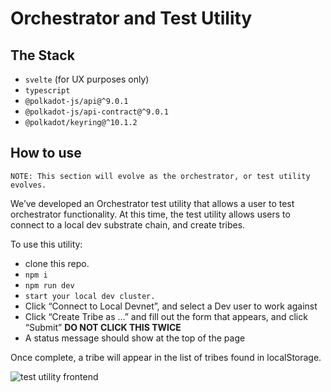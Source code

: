 # Orchestrator and Test Utility

## The Stack

* `svelte` (for UX purposes only)
* `typescript`
* `@polkadot-js/api@^9.0.1`
* `@polkadot-js/api-contract@^9.0.1`
* `@polkadot/keyring@^10.1.2`

## How to use
    NOTE: This section will evolve as the orchestrator, or test utility evolves. 

We’ve developed an Orchestrator test utility that allows a user to test orchestrator functionality. At this time, the test utility allows users to connect to a local dev substrate chain, and create tribes.

To use this utility:

* clone this repo.
* `npm i`
* `npm run dev`
* `start your local dev cluster.`
* Click “Connect to Local Devnet”, and select a Dev user to work against
* Click “Create Tribe as …” and fill out the form that appears, and click “Submit” **DO NOT CLICK THIS TWICE**
* A status message should show at the top of the page

Once complete, a tribe will appear in the list of tribes found in localStorage.

![test utility frontend](https://mirror.xyz/_next/image?url=https%3A%2F%2Fimages.mirror-media.xyz%2Fpublication-images%2FbOdn-oD0TjDJiYIOjKuSA.png&w=1920&q=90)